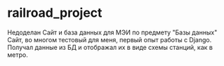 # railroad_project
Недоделан
Сайт и база данных для МЭИ по предмету "Базы данных"
Сайт, во многом тестовый для меня, первый опыт работы с Django. 
Получал данные из БД и отображал их в виде схемы станций, как в метро.
